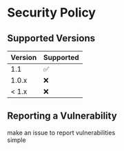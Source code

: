 # Security Policy

## Supported Versions

| Version | Supported          |
| ------- | ------------------ |
| 1.1     | :white_check_mark: |
| 1.0.x   | :x:                |
| < 1.x   | :x:                |

## Reporting a Vulnerability

make an issue to report vulnerabilities  
simple
